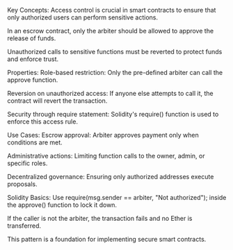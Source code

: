 Key Concepts:
Access control is crucial in smart contracts to ensure that only authorized users can perform sensitive actions.

In an escrow contract, only the arbiter should be allowed to approve the release of funds.

Unauthorized calls to sensitive functions must be reverted to protect funds and enforce trust.

Properties:
Role-based restriction: Only the pre-defined arbiter can call the approve function.

Reversion on unauthorized access: If anyone else attempts to call it, the contract will revert the transaction.

Security through require statement: Solidity's require() function is used to enforce this access rule.

Use Cases:
Escrow approval: Arbiter approves payment only when conditions are met.

Administrative actions: Limiting function calls to the owner, admin, or specific roles.

Decentralized governance: Ensuring only authorized addresses execute proposals.

Solidity Basics:
Use require(msg.sender == arbiter, "Not authorized"); inside the approve() function to lock it down.

If the caller is not the arbiter, the transaction fails and no Ether is transferred.

This pattern is a foundation for implementing secure smart contracts.
